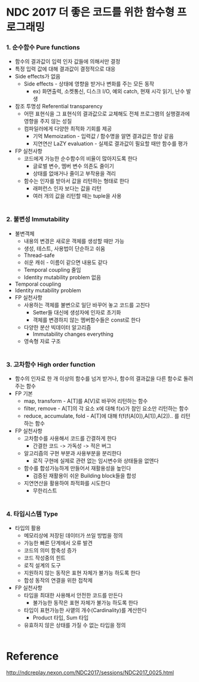 # NDC 2017 더 좋은 코드를 위한 함수형 프로그래밍

### 1. 순수함수 Pure functions
- 함수의 결과값이 입력 인자 값들에 의해서만 결정
- 특정 입력 값에 대해 결과값이 결정적으로 대응
- Side effects가 없음
    - Side effects - 상태에 영향을 받거나 변화를 주는 모든 동작
        - ex) 화면출력, 소켓통신, 디스크 I/O, 예외 catch, 현재 시각 읽기, 난수 발생
- 참조 투명성 Referential transparency
    - 어떤 표현식을 그 표현식의 결과값으로 교체해도 전체 프로그램의 실행결과에 영향을 주지 않는 성질
    - 컴파일러에게 다양한 최적화 기회를 제공 
        - 기억 Memoization - 입력값 / 함수명을 알면 결과값은 항상 같음
        - 지연연산 LaZY evaluation - 실제로 결과값이 필요할 때만 함수를 평가
- FP 실천사항
    - 코드에게 가능한 순수함수의 비율이 많아지도록 한다
        - 글로벌 변수, 멤버 변수 의존도 줄이기
        - 상태를 없애거나 줄이고 부작용을 격리
    - 함수는 인자를 받아서 값을 리턴하는 형태로 한다
        - 래퍼런스 인자 보다는 값을 리턴
        - 여러 개의 값을 리턴할 때는 tuple을 사용
<br><br>

### 2. 불변성 Immutability
- 불변객체
    - 내용의 변경은 새로운 객체를 생성할 때만 가능
    - 생성, 테스트, 사용법이 단순하고 쉬움
    - Thread-safe
    - 쉬운 캐쉬 - 이름이 같으면 내용도 같다
    - Temporal coupling 줄임
    - Identity mutability problem 없음
- Temporal coupling
- Identity mutability problem
- FP 실천사항
    - 사용하는 객체를 불변으로 일단 바꾸어 놓고 코드를 고친다
        - Setter들 대신에 생성자에 인자로 초기화
        - 객체를 변경하지 않는 멤버함수들은 const로 한다
    - 다양한 분산 빅데이터 알고리즘
        - Immutability changes everything
    - 영속형 자료 구조
<br><br>

### 3. 고차함수 High order function
- 함수의 인자로 한 개 이상의 함수를 넘겨 받거나, 함수의 결과값을 다른 함수로 돌려주는 함수
- FP 기본 
    - map, transform - A[T]를 A[V]로 바꾸어 리턴하는 함수
    - filter, remove - A[T]의 각 요소 x에 대해 f(x)가 참인 요소만 리턴하는 함수
    - reduce, accumulate, fold - A[T]에 대해 f(f(f(A[0]),A[1]),A[2]).. 를 리턴하는 함수
- FP 실천사항
    - 고차함수를 사용해서 코드를 간결하게 한다
        - 간결한 코드 -> 가독성 -> 적은 버그
    - 알고리즘의 구현 부분과 사용부분을 분리한다
        - 로직 구현에 실제로 관련 없는 임시변수와 상태들을 없앤다
    - 함수를 합성가능하게 만들어서 재활용성을 높인다
        - 검증된 재활용이 쉬운 Building block들을 합성
    - 지연연산을 활용하여 촤적화를 시도한다
        - 무한리스트
<br><br>

### 4. 타입시스템 Type
- 타입의 활용
    - 메모리상에 저장된 데이터가 쓰일 방법을 정의
    - 가능한 빠른 단계에서 오류 발견
    - 코드의 의미 함축성 증가
    - 코드 작성중의 힌트
    - 로직 설계의 도구
    - 지원하지 않는 동작은 표현 자체가 불가능 하도록 한다
    - 합성 동작의 연결을 위한 접착제
- FP 실천사항
    - 타입을 최대한 사용해서 안전한 코드를 만든다
        - 불가능한 동작은 표현 자체가 불가능 하도록 한다
    - 타입이 표현가능한 사앹의 개수(Cardinality)를 계산한다
        - Product 타입, Sum 타입
    - 유효하지 않은 상태를 가질 수 없는 타입을 정의
<br><br>

# Reference
http://ndcreplay.nexon.com/NDC2017/sessions/NDC2017_0025.html 
